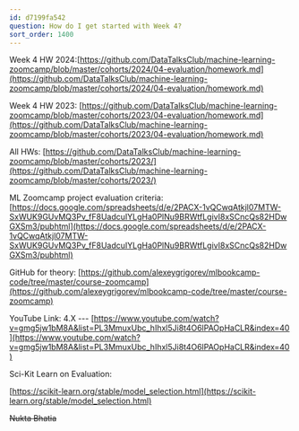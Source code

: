 ```yaml
---
id: d7199fa542
question: How do I get started with Week 4?
sort_order: 1400
---
```


Week 4 HW 2024:[https://github.com/DataTalksClub/machine-learning-zoomcamp/blob/master/cohorts/2024/04-evaluation/homework.md](https://github.com/DataTalksClub/machine-learning-zoomcamp/blob/master/cohorts/2024/04-evaluation/homework.md)

Week 4 HW 2023: [https://github.com/DataTalksClub/machine-learning-zoomcamp/blob/master/cohorts/2023/04-evaluation/homework.md](https://github.com/DataTalksClub/machine-learning-zoomcamp/blob/master/cohorts/2023/04-evaluation/homework.md)

All HWs: [https://github.com/DataTalksClub/machine-learning-zoomcamp/blob/master/cohorts/2023/](https://github.com/DataTalksClub/machine-learning-zoomcamp/blob/master/cohorts/2023/)

ML Zoomcamp project evaluation criteria: [https://docs.google.com/spreadsheets/d/e/2PACX-1vQCwqAtkjl07MTW-SxWUK9GUvMQ3Pv_fF8UadcuIYLgHa0PlNu9BRWtfLgivI8xSCncQs82HDwGXSm3/pubhtml](https://docs.google.com/spreadsheets/d/e/2PACX-1vQCwqAtkjl07MTW-SxWUK9GUvMQ3Pv_fF8UadcuIYLgHa0PlNu9BRWtfLgivI8xSCncQs82HDwGXSm3/pubhtml)

GitHub for theory: [https://github.com/alexeygrigorev/mlbookcamp-code/tree/master/course-zoomcamp](https://github.com/alexeygrigorev/mlbookcamp-code/tree/master/course-zoomcamp)

YouTube Link: 4.X --- [https://www.youtube.com/watch?v=gmg5jw1bM8A&list=PL3MmuxUbc_hIhxl5Ji8t4O6lPAOpHaCLR&index=40](https://www.youtube.com/watch?v=gmg5jw1bM8A&list=PL3MmuxUbc_hIhxl5Ji8t4O6lPAOpHaCLR&index=40)

Sci-Kit Learn on Evaluation:

[https://scikit-learn.org/stable/model_selection.html](https://scikit-learn.org/stable/model_selection.html)

~~Nukta Bhatia~~

